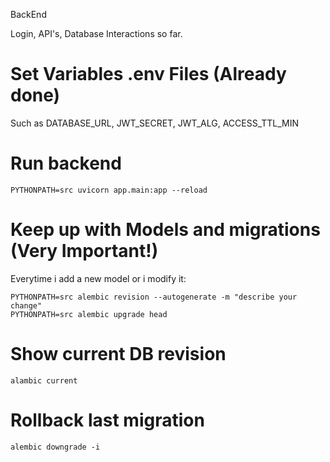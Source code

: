 BackEnd

Login, API's, Database Interactions so far.

# Set Variables .env Files (Already done)
Such as DATABASE_URL, JWT_SECRET, JWT_ALG, ACCESS_TTL_MIN

# Run backend
```PYTHONPATH=src uvicorn app.main:app --reload```

# Keep up with Models and migrations (Very Important!)
Everytime i add a new model or i modify it:
```
PYTHONPATH=src alembic revision --autogenerate -m "describe your change"
PYTHONPATH=src alembic upgrade head
```

# Show current DB revision
```alambic current```

# Rollback last migration 
```alembic downgrade -i```